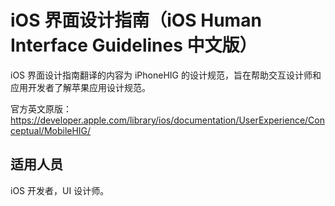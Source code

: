 # iOS 界面设计指南（iOS Human Interface Guidelines 中文版）

iOS 界面设计指南翻译的内容为 iPhoneHIG 的设计规范，旨在帮助交互设计师和应用开发者了解苹果应用设计规范。

官方英文原版：   
https://developer.apple.com/library/ios/documentation/UserExperience/Conceptual/MobileHIG/

## 适用人员

iOS 开发者，UI 设计师。
